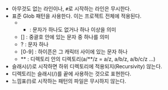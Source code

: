 - 아무것도 없는 라인이나, `#`로 시작하는 라인은 무시한다.
- 표준 Glob 패턴을 사용한다. 이는 프로젝트 전체에 적용된다.
	- * : 문자가 하나도 없거나 하나 이상을 의미
	 - [] : 중괄호 안에 있는 문자 중 하나를 의미
	 - ? : 문자 하나
	 - [0-9] : 하이픈은 그 캐릭터 사이에 있는 문자 하나
	 - ** : 디렉토리 안의 디렉토리(a/\*\*/z = a/z, a/b/z, a/b/c/z ...)
- 슬래시(/)로 시작하면 하위 디렉토리에 적용되지(Recursivity) 않는다.
- 디렉토리는 슬래시(/)를 끝에 사용하는 것으로 표현한다.
- 느낌표(!)로 시작하는 패턴의 파일은 무시하지 않는다.